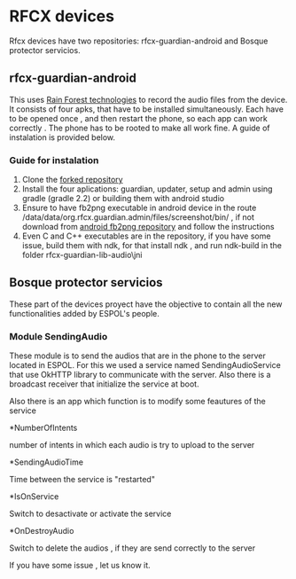 # RFCX devices

Rfcx devices have two repositories: rfcx-guardian-android and Bosque protector servicios. 


## rfcx-guardian-android

This uses [Rain Forest technologies](https://rfcx.org/) to record the audio files from the device. It consists of four apks, that have to be installed simultaneously. Each have to be opened once , and then restart the phone, so each app can work correctly . The phone has to be rooted to make all work fine. A guide of instalation is provided below.

### Guide for instalation

1. Clone the [forked repository](https://github.com/rfcx-espol/rfcx-guardian-android)
2. Install the four aplications: guardian, updater, setup and admin using gradle (gradle 2.2) or building them with android studio
3. Ensure to have fb2png executable in android device in the route /data/data/org.rfcx.guardian.admin/files/screenshot/bin/ , if not download from [android fb2png repository](https://github.com/cybertk/android-fb2png) and follow the instructions
4. Even C and C++ executables are in the repository, if you have some issue, build them with ndk, for that install ndk , and run ndk-build in the folder rfcx-guardian-lib-audio\jni 


## Bosque protector servicios

These part of the devices proyect have the objective to contain all the new functionalities added by ESPOL's people.

### Module SendingAudio

These module is to send the audios that are in the phone to the server located in ESPOL. For this we used a service named SendingAudioService that use OkHTTP library to communicate with the server. Also there is a broadcast receiver that initialize the service at boot.

Also there is an app which function is to modify some feautures of the service


*NumberOfIntents

number of intents in which each audio is try to upload to the server

*SendingAudioTime

Time between the service is "restarted"

*IsOnService

Switch to desactivate or activate the service

*OnDestroyAudio

Switch to delete the audios , if they are send correctly to the server


If you have some issue , let us know it.
